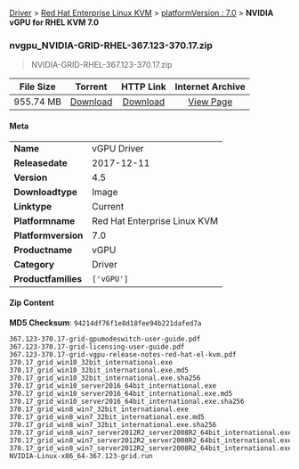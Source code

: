 
[Driver](/README.md)  >  [Red Hat Enterprise Linux KVM](/index/Driver/Red_Hat_Enterprise_Linux_KVM.md)  >  [platformVersion : 7.0](/index/Driver/Red_Hat_Enterprise_Linux_KVM/7.0.md)  >  **NVIDIA vGPU for RHEL KVM 7.0**


### nvgpu_NVIDIA-GRID-RHEL-367.123-370.17.zip

> NVIDIA-GRID-RHEL-367.123-370.17.zip   

| **File Size** | **Torrent**  | **HTTP Link** | **Internet Archive** |
|:-------------:|:------------:|:-------------:|:--------------------:|
| 955.74 MB |  [Download](https://archive.org/download/nvgpu_NVIDIA-GRID-RHEL-367.123-370.17.zip_dknvchjl/nvgpu_NVIDIA-GRID-RHEL-367.123-370.17.zip_dknvchjl_archive.torrent)       | [Download](https://archive.org/compress/nvgpu_NVIDIA-GRID-RHEL-367.123-370.17.zip_dknvchjl) | [View Page](https://archive.org/details/nvgpu_NVIDIA-GRID-RHEL-367.123-370.17.zip_dknvchjl)       |

#### Meta

<table>
<tr><td><strong>Name</strong></td><td>vGPU Driver</td></tr>
<tr><td><strong>Releasedate</strong></td><td>2017-12-11</td></tr>
<tr><td><strong>Version</strong></td><td>4.5</td></tr>
<tr><td><strong>Downloadtype</strong></td><td>Image</td></tr>
<tr><td><strong>Linktype</strong></td><td>Current</td></tr>
<tr><td><strong>Platformname</strong></td><td>Red Hat Enterprise Linux KVM</td></tr>
<tr><td><strong>Platformversion</strong></td><td>7.0</td></tr>
<tr><td><strong>Productname</strong></td><td>vGPU</td></tr>
<tr><td><strong>Category</strong></td><td>Driver</td></tr>
<tr><td><strong>Productfamilies</strong></td><td><code>['vGPU']</code></td></tr>
</table>

#### Zip Content

**MD5 Checksum**: `94214df76f1e8d18fee94b221dafed7a`

```text
367.123-370.17-grid-gpumodeswitch-user-guide.pdf
367.123-370.17-grid-licensing-user-guide.pdf
367.123-370.17-grid-vgpu-release-notes-red-hat-el-kvm.pdf
370.17_grid_win10_32bit_international.exe
370.17_grid_win10_32bit_international.exe.md5
370.17_grid_win10_32bit_international.exe.sha256
370.17_grid_win10_server2016_64bit_international.exe
370.17_grid_win10_server2016_64bit_international.exe.md5
370.17_grid_win10_server2016_64bit_international.exe.sha256
370.17_grid_win8_win7_32bit_international.exe
370.17_grid_win8_win7_32bit_international.exe.md5
370.17_grid_win8_win7_32bit_international.exe.sha256
370.17_grid_win8_win7_server2012R2_server2008R2_64bit_international.exe
370.17_grid_win8_win7_server2012R2_server2008R2_64bit_international.exe.md5
370.17_grid_win8_win7_server2012R2_server2008R2_64bit_international.exe.sha256
NVIDIA-Linux-x86_64-367.123-grid.run
```